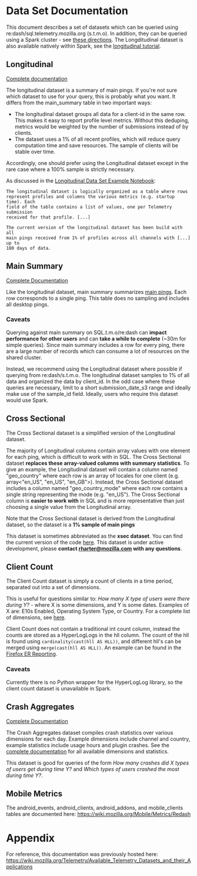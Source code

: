 Data Set Documentation
======================

This document describes a set of datasets which can be queried using
re:dash/sql.telemetry.mozilla.org (s.t.m.o). In addition, they can be
queried using a Spark cluster - see 
[these directions](https://wiki.mozilla.org/Telemetry/Custom_analysis_with_spark#How_can_I_load_parquet_datasets_in_a_Jupyter_notebook.3F).
The Longditudinal dataset is also available natively within Spark, see the
[longitudinal tutorial][1].

Longitudinal
------------
[Complete documentation](longitudinal_examples.md)

The longitudinal dataset is a summary of main pings. If you're not sure which
dataset to use for your query, this is probably what you want. It differs from
the main_summary table in two important ways:

* The longitudinal dataset groups all data for a client-id in the same row.
  This makes it easy to report profile level metrics. Without this deduping,
  metrics would be weighted by the number of submissions instead of by clients.
* The dataset uses a 1% of all recent profiles, which will reduce query
  computation time and save resources. The sample of clients will be stable over
  time.

Accordingly, one should prefer using the Longitudinal dataset except in the
rare case where a 100% sample is strictly necessary.

As discussed in the [Longitudinal Data Set Example Notebook][1]:

    The longitudinal dataset is logically organized as a table where rows
    represent profiles and columns the various metrics (e.g. startup time). Each
    field of the table contains a list of values, one per Telemetry submission
    received for that profile. [...]

    The current version of the longitudinal dataset has been build with all
    main pings received from 1% of profiles across all channels with [...] up to
    180 days of data.

Main Summary
------------

[Complete Documentation](MainSummary.md)

Like the longitudinal dataset, main summary summarizes [main
pings](https://gecko.readthedocs.io/en/latest/toolkit/components/telemetry/telemetry/data/main-ping.html).
Each row corresponds to a single ping. This table does no sampling and
includes all desktop pings.

### Caveats

Querying against main summary on SQL.t.m.o/re:dash can **impact
performance for other users** and can **take a while to complete**
(\~30m for simple queries). Since main summary includes a row for every
ping, there are a large number of records which can consume a lot of
resources on the shared cluster.

Instead, we recommend using the Longitudinal dataset where possible if
querying from re:dash/s.t.m.o. The longitudinal dataset samples to 1% of
all data and organized the data by client\_id. In the odd case where
these queries are necessary, limit to a short submission\_date\_s3 range
and ideally make use of the sample\_id field. Ideally, users who require
this dataset would use Spark.

Cross Sectional
---------------

The Cross Sectional dataset is a simplified version of the Longitudinal
dataset.

The majority of Longitudinal columns contain array values with one
element for each ping, which is difficult to work with in SQL. The Cross
Sectional dataset **replaces these array-valued columns with summary
statistics**. To give an example, the Longitudinal dataset will contain
a column named "geo\_country" where each row is an array of locales for
one client (e.g. array\<"en\_US", "en\_US", "en\_GB"\>). Instead, the
Cross Sectional dataset includes a column named "geo\_country\_mode"
where each row contains a single string representing the mode (e.g.
"en\_US"). The Cross Sectional column is **easier to work with** in SQL
and is more representative than just choosing a single value from the
Longitudinal array.

Note that the Cross Sectional dataset is derived from the Longitudinal
dataset, so the dataset is a **1% sample of main pings**

This dataset is sometimes abbreviated as the **xsec dataset**. You can
find the current version of the code
[here](https://github.com/mozilla/telemetry-batch-view/blob/master/src/main/scala/com/mozilla/telemetry/views/CrossSectionalView.scala).
This dataset is under active development, please **contact
rharter@mozilla.com with any questions**.

Client Count
------------

The Client Count dataset is simply a count of clients in a time period,
separated out into a set of dimensions.

This is useful for questions similar to: *How many X type of users were
there during Y?* - where X is some dimensions, and Y is some dates.
Examples of X are: E10s Enabled, Operating System Type, or Country. For
a complete list of dimensions, see
[here](https://github.com/mozilla/telemetry-batch-view/blob/master/src/main/scala/com/mozilla/telemetry/views/ClientCountView.scala#L22).

Client Count does not contain a traditional int count column, instead
the counts are stored as a HyperLogLogs in the hll column. The count of
the hll is found using `cardinality(cast(hll AS HLL))`, and different
hll's can be merged using `merge(cast(hll AS HLL))`. An example can be
found in the [Firefox ER
Reporting](https://sql.telemetry.mozilla.org/queries/81/source#129).

### Caveats

Currently there is no Python wrapper for the HyperLogLog library, so the
client count dataset is unavailable in Spark.

Crash Aggregates
----------------

[Complete
Documentation](CrashAggregateView.md)

The Crash Aggregates dataset compiles crash statistics over various
dimensions for each day. Example dimensions include channel and country,
example statistics include usage hours and plugin crashes. See the
[complete
documentation](CrashAggregateView.md)
for all available dimensions and statistics.

This dataset is good for queries of the form *How many crashes did X
types of users get during time Y?* and *Which types of users crashed the
most during time Y?*.

Mobile Metrics
--------------

The android\_events, android\_clients, android\_addons, and
mobile\_clients tables are documented here:
<https://wiki.mozilla.org/Mobile/Metrics/Redash>

# Appendix
For reference, this documentation was previously hosted here:
https://wiki.mozilla.org/Telemetry/Available_Telemetry_Datasets_and_their_Applications


[1]: https://github.com/mozilla/emr-bootstrap-spark/blob/master/examples/Longitudinal%20Dataset%20Tutorial.ipynb
